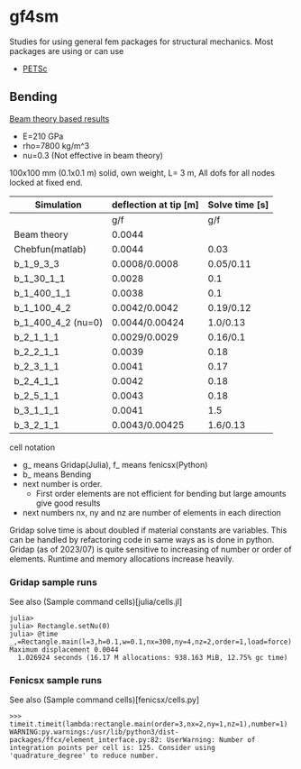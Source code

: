# gf4sm
Studies for using general fem packages for structural mechanics.
Most packages are using or can use
 * [PETSc](https://petsc.org/) 

## Bending

[Beam theory based results](https://docs.google.com/spreadsheets/d/1350EPOZFU3kTkPZUV8PogOySmf1ne2bMS18DN-5WTs4/)
 * E=210 GPa
 * rho=7800 kg/m^3
 * nu=0.3 (Not effective in beam theory)

100x100 mm (0.1x0.1 m) solid, own weight, L= 3 m, All dofs for all nodes locked at fixed end.

| Simulation | deflection at tip [m] | Solve time [s]|
|------------|-----------------------|----------------|
|  | g/f | g/f |   
| Beam theory  | 0.0044| |
| Chebfun(matlab)  | 0.0044| 0.03|
| b_1_9_3_3 | 0.0008/0.0008 | 0.05/0.11 | 
| b_1_30_1_1 | 0.0028 | 0.1 | 
| b_1_400_1_1 | 0.0038 | 0.1 | 
| b_1_100_4_2 | 0.0042/0.0042 | 0.19/0.12 |
| b_1_400_4_2 (nu=0) | 0.0044/0.00424 | 1.0/0.13 |
| b_2_1_1_1 | 0.0029/0.0029 | 0.16/0.1 | 
| b_2_2_1_1 | 0.0039 | 0.18 | 
| b_2_3_1_1 | 0.0041 | 0.17 | 
| b_2_4_1_1 | 0.0042 | 0.18 | 
| b_2_5_1_1 | 0.0043 | 0.18 | 
| b_3_1_1_1 | 0.0041 | 1.5 |
| b_3_2_1_1 | 0.0043/0.00425 | 1.6/0.13 |

cell notation
 * g_ means Gridap(Julia), f_ means fenicsx(Python)
 * b_ means Bending
 * next number is order.
   * First order elements are not efficient for bending but large amounts give good results
 * next numbers nx, ny and nz are number of elements in each direction

Gridap solve time is about doubled if material constants are variables. 
This can be handled by refactoring code in same ways as is done in python.
Gridap (as of 2023/07) is quite sensitive to increasing of number or order of elements. 
Runtime and memory allocations increase heavily.

### Gridap sample runs
See also (Sample command cells)[julia/cells.jl]
```
julia> 
julia> Rectangle.setNu(0)
julia> @time _,=Rectangle.main(l=3,h=0.1,w=0.1,nx=300,ny=4,nz=2,order=1,load=force)
Maximum displacement 0.0044
  1.026924 seconds (16.17 M allocations: 938.163 MiB, 12.75% gc time)
```

### Fenicsx sample runs
See also (Sample command cells)[fenicsx/cells.py]
```
>>> timeit.timeit(lambda:rectangle.main(order=3,nx=2,ny=1,nz=1),number=1)
WARNING:py.warnings:/usr/lib/python3/dist-packages/ffcx/element_interface.py:82: UserWarning: Number of integration points per cell is: 125. Consider using 'quadrature_degree' to reduce number.
```
